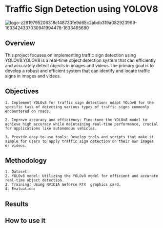 # Traffic Sign Detection using YOLOV8
![logo-z2819795206318c148733fe9d65c2abdb319a082923969-1633424337030941994478-1633495680](https://github.com/songthienll/readmeADY/assets/134296494/55d34d7e-fcd4-4097-bceb-e8a66078801e)



## Overview
This project focuses on implementing traffic sign detection using YOLOV8.YOLOV8 is a real-time object detection system that can efficiently and accurately detect objects in images and videos.The primary goal is to develop a robust and efficient system that can identify and locate traffic signs in images and videos.
## Objectives
    1. Implement YOLOv8 for traffic sign detection: Adapt YOLOv8 for the specific task of detecting various types of traffic signs commonly encountered on roads.

    2. Improve accuracy and efficiency: Fine-tune the YOLOv8 model to achieve high accuracy while maintaining real-time performance, crucial for applications like autonomous vehicles.

    3. Provide easy-to-use tools: Develop tools and scripts that make it simple for users to apply traffic sign detection on their own images or videos.
## Methodology
    1. Dataset:
    2. YOLOv8 model: Utilizing the YOLOv8 model for efficient and accurate real-time object detection.
    3. Training: Using NVIDIA Geforce RTX  graphics card.
    4. Evaluation:
## Results
## How to use it 
